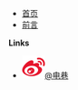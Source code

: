 - [首页](/)
- [前言](01-preface)

**Links**
- [![Weibo](_media/logo/weibo.svg?size=16)@电巷](//weibo.com/Tozilla)
